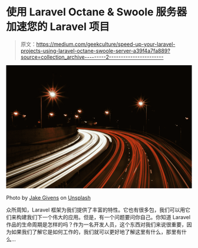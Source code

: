 # 使用 Laravel Octane & Swoole 服务器加速您的 Laravel 项目

> 原文：<https://medium.com/geekculture/speed-up-your-laravel-projects-using-laravel-octane-swoole-server-a39f4a7fa889?source=collection_archive---------2----------------------->

![](img/5c68bcba03477f3480d602a0979494b5.png)

Photo by [Jake Givens](https://unsplash.com/@jakegivens?utm_source=medium&utm_medium=referral) on [Unsplash](https://unsplash.com?utm_source=medium&utm_medium=referral)

众所周知，Laravel 框架为我们提供了丰富的特性。它也有很多包，我们可以用它们来构建我们下一个伟大的应用。但是，有一个问题要问你自己。你知道 Laravel 作品的生命周期是怎样的吗？作为一名开发人员，这个东西对我们来说很重要，因为如果我们了解它是如何工作的，我们就可以更好地了解这里有什么，那里有什么…